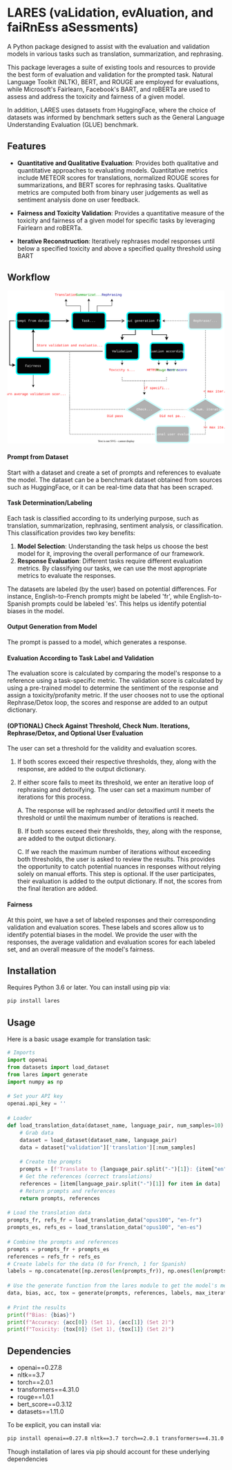 # LARES (vaLidation, evAluation, and faiRnEss aSessments) 
A Python package designed to assist with the evaluation and validation models in various tasks such as translation, summarization, and rephrasing. 

This package leverages a suite of existing tools and resources to provide the best form of evaluation and validation for the prompted task. Natural Language Toolkit (NLTK), BERT, and ROUGE are employed for evaluations, while Microsoft's Fairlearn, Facebook's BART, and roBERTa are used to assess and address the toxicity and fairness of a given model.

In addition, LARES uses datasets from HuggingFace, where the choice of datasets was informed by benchmark setters such as the General Language Understanding Evaluation (GLUE) benchmark.

## Features

- **Quantitative and Qualitative Evaluation**: Provides both qualitative and quantitative approaches to evaluating models. Quantitative metrics include METEOR scores for translations, normalized ROUGE scores for summarizations, and BERT scores for rephrasing tasks. Qualitative metrics are computed both from binary user judgements as well as sentiment analysis done on user feedback.

- **Fairness and Toxicity Validation**: Provides a quantitative measure of the toxicity and fairness of a given model for specific tasks by leveraging Fairlearn and roBERTa. 

- **Iterative Reconstruction**: Iteratively rephrases model responses until below a specified toxicity and above a specified quality threshold using BART 

## Workflow
![](images/workflow.svg)
#### Prompt from Dataset

Start with a dataset and create a set of prompts and references to evaluate the model. The dataset can be a benchmark dataset obtained from sources such as HuggingFace, or it can be real-time data that has been scraped.

#### Task Determination/Labeling

Each task is classified according to its underlying purpose, such as translation, summarization, rephrasing, sentiment analysis, or classification. This classification provides two key benefits:

1. **Model Selection**: Understanding the task helps us choose the best model for it, improving the overall performance of our framework.
2. **Response Evaluation**: Different tasks require different evaluation metrics. By classifying our tasks, we can use the most appropriate metrics to evaluate the responses.

The datasets are labeled (by the user) based on potential differences. For instance, English-to-French prompts might be labeled 'fr', while English-to-Spanish prompts could be labeled 'es'. This helps us identify potential biases in the model.

#### Output Generation from Model

The prompt is passed to a model, which generates a response.

#### Evaluation According to Task Label and Validation

The evaluation score is calculated by comparing the model's response to a reference using a task-specific metric. The validation score is calculated by using a pre-trained model to determine the sentiment of the response and assign a toxicity/profanity metric. If the user chooses not to use the optional Rephrase/Detox loop, the scores and response are added to an output dictionary.

#### (OPTIONAL) Check Against Threshold, Check Num. Iterations, Rephrase/Detox, and Optional User Evaluation

The user can set a threshold for the validity and evaluation scores. 

1. If both scores exceed their respective thresholds, they, along with the response, are added to the output dictionary.
2. If either score fails to meet its threshold, we enter an iterative loop of rephrasing and detoxifying. The user can set a maximum number of iterations for this process.

    A. The response will be rephrased and/or detoxified until it meets the threshold or until the maximum number of iterations is reached.
    
    B. If both scores exceed their thresholds, they, along with the response, are added to the output dictionary.
    
    C. If we reach the maximum number of iterations without exceeding both thresholds, the user is asked to review the results. This provides the opportunity to catch potential nuances in responses without relying solely on manual efforts. This step is optional. If the user participates, their evaluation is added to the output dictionary. If not, the scores from the final iteration are added.

#### Fairness

At this point, we have a set of labeled responses and their corresponding validation and evaluation scores. These labels and scores allow us to identify potential biases in the model. We provide the user with the responses, the average validation and evaluation scores for each labeled set, and an overall measure of the model's fairness.


## Installation

Requires Python 3.6 or later. You can install using pip via:

```bash
pip install lares
```

## Usage

Here is a basic usage example for translation task:

```python
# Imports
import openai
from datasets import load_dataset
from lares import generate
import numpy as np

# Set your API key
openai.api_key = ''

# Loader
def load_translation_data(dataset_name, language_pair, num_samples=10):
    # Grab data
    dataset = load_dataset(dataset_name, language_pair)
    data = dataset["validation"]['translation'][:num_samples]

    # Create the prompts
    prompts = [f'Translate to {language_pair.split("-")[1]}: {item["en"]}' for item in data]
    # Get the references (correct translations)
    references = [item[language_pair.split("-")[1]] for item in data]
    # Return prompts and references
    return prompts, references

# Load the translation data
prompts_fr, refs_fr = load_translation_data("opus100", "en-fr")
prompts_es, refs_es = load_translation_data("opus100", "en-es")

# Combine the prompts and references
prompts = prompts_fr + prompts_es
references = refs_fr + refs_es
# Create labels for the data (0 for French, 1 for Spanish)
labels = np.concatenate([np.zeros(len(prompts_fr)), np.ones(len(prompts_es))]).tolist()

# Use the generate function from the lares module to get the model's metrics for this task
data, bias, acc, tox = generate(prompts, references, labels, max_iterations=1, task_type='Translation', feedback=False)

# Print the results
print(f"Bias: {bias}")
print(f"Accuracy: {acc[0]} (Set 1), {acc[1]} (Set 2)")
print(f"Toxicity: {tox[0]} (Set 1), {tox[1]} (Set 2)")
```

## Dependencies

- openai==0.27.8
- nltk==3.7
- torch==2.0.1
- transformers==4.31.0
- rouge==1.0.1
- bert_score==0.3.12
- datasets==1.11.0

To be explicit, you can install via:

```bash
pip install openai==0.27.8 nltk==3.7 torch==2.0.1 transformers==4.31.0 rouge==1.0.1 bert_score==0.3.12 datasets==1.11.0
```

Though installation of lares via pip should account for these underlying dependencies
